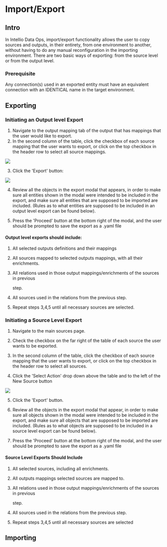 # Import/Export

## Intro <a id="intro"></a>

In Intellio Data Ops, import/export functionality allows the user to copy sources and outputs, in their entirety, from one environment to another, without having to do any manual reconfiguration in the importing environment. There are two basic ways of exporting: from the source level or from the output level.

### Prerequisite <a id="prerequisite"></a>

Any connection\(s\) used in an exported entity must have an equivalent connection with an IDENTICAL name in the target environment.

## Exporting <a id="exporting"></a>

### Initiating an Output level Export <a id="initiating-an-output-level-export"></a>

1. Navigate to the output mapping tab of the output that has mappings that the user would like to export.
2. In the second column of the table, click the checkbox of each source mapping that the user wants to export, or click on the top checkbox in the header row to select all source mappings.

![](https://gblobscdn.gitbook.com/assets%2F-LhufZT729fit8K2vT1H%2F-MG4ZWMba75CH6Lqq51A%2F-MG4vpxJOk44VaqD8e1w%2Fimage.png?alt=media&token=2d9ac9be-c8d1-4d86-8d4c-d85e7cf69f4e)

3. Click the 'Export' button:

![](https://gblobscdn.gitbook.com/assets%2F-LhufZT729fit8K2vT1H%2F-MG4ZWMba75CH6Lqq51A%2F-MG4xXtNdqkG_7AHC7MW%2Fimage.png?alt=media&token=ff1b1927-6a70-4e64-adc4-41de9d61672e)

4. Review all the objects in the export modal that appears, in order to make sure all entities shown in the modal were intended to be included in the export, and make sure all entities that are supposed to be imported are included. \(Rules as to what entities are supposed to be included in an output level export can be found below\).

5. Press the 'Proceed' button at the bottom right of the modal, and the user should be prompted to save the export as a .yaml file

#### Output level exports should include:

1. All selected outputs definitions and their mappings
2. All sources mapped to selected outputs mappings, with all their enrichments.
3. All relations used in those output mappings/enrichments of the sources in previous

   step.

4. All sources used in the relations from the previous step.
5. Repeat steps 3,4,5 until all necessary sources are selected.



### Initiating a Source Level Export <a id="initiating-a-source-level-export"></a>

1. Navigate to the main sources page.

2. Check the checkbox on the far right of the table of each source the user wants to be exported.

3. In the second column of the table, click the checkbox of each source mapping that the user wants to export, or click on the top checkbox in the header row to select all sources.

4. Click the 'Select Action' drop down above the table and to the left of the New Source button

![](https://gblobscdn.gitbook.com/assets%2F-LhufZT729fit8K2vT1H%2F-MG5HA1Cht45OUleIMUK%2F-MG5IGpldTxJQs1mvyRH%2Fimage.png?alt=media&token=a894014b-3341-44e6-bf19-c31aa09f0028)

5. Click the 'Export' button.

6. Review all the objects in the export modal that appear, in order to make sure all objects shown in the modal were intended to be included in the export, and make sure all objects that are supposed to be imported are included. \(Rules as to what objects are supposed to be included in a source level export can be found below\).‌

7. Press the 'Proceed' button at the bottom right of the modal, and the user should be prompted to save the export as a .yaml file

#### Source Level Exports Should Include

1. All selected sources, including all enrichments.
2. All outputs mappings selected sources are mapped to.
3. All relations used in those output mappings/enrichments of the sources in previous

   step.

4. All sources used in the relations from the previous step.
5. Repeat steps 3,4,5 until all necessary sources are selected



## Importing <a id="importing"></a>

​

